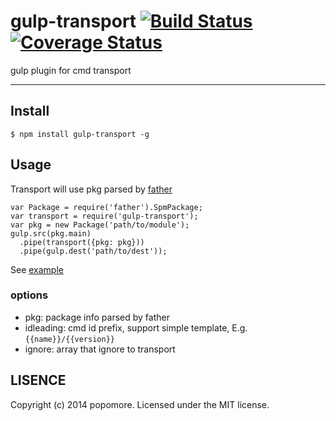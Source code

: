 # gulp-transport [![Build Status](https://travis-ci.org/popomore/gulp-transport.png?branch=master)](https://travis-ci.org/popomore/gulp-transport) [![Coverage Status](https://coveralls.io/repos/popomore/gulp-transport/badge.png?branch=master)](https://coveralls.io/r/popomore/gulp-transport?branch=master)

gulp plugin for cmd transport

---

## Install

```
$ npm install gulp-transport -g
```

## Usage

Transport will use pkg parsed by [father](https://github.com/popomore/father)

```
var Package = require('father').SpmPackage;
var transport = require('gulp-transport');
var pkg = new Package('path/to/module');
gulp.src(pkg.main)
  .pipe(transport({pkg: pkg}))
  .pipe(gulp.dest('path/to/dest'));
```

See [example](https://github.com/popomore/gulp-transport/blob/master/test/index.js)

### options

- pkg: package info parsed by father
- idleading: cmd id prefix, support simple template, E.g. `{{name}}/{{version}}`
- ignore: array that ignore to transport

## LISENCE

Copyright (c) 2014 popomore. Licensed under the MIT license.
